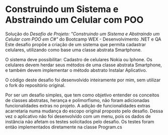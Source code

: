 # Construindo um Sistema e Abstraindo um Celular com POO

Solução do *Desafio de Projeto: "Construindo um Sistema e Abstraindo um Celular com POO em C#"* do Bootcamp WEX - Desenvolvimento .NET e QA
Este desafio propõe a criação de um sistema que permita cadastrar celulares, utilizando como base uma classe abstrata Smartphone.

O sistema deve possibilitar: Cadastro de celulares Nokia ou Iphone.
Os celulares devem herdar seus métodos de uma classe abstrata Smartphone, e também devem implementar o método abstrato Instalar Aplicativo.

O código deste desafio foi desenvolvido inteiramente por mim, sem utilizar o fork do repositório original.

Por ser um desafio simples, que tem como objetivo entender os conceitos de classes abstratas, herança e polimorfismo, não foram adicionadas funcionalidades extras no projeto.
A adição de funcionalidades extras acarretaria numa mudança do escopo original proposto pelo desafio.
Dessa vez o aplicativo não foi desenvolvido com um menu, pois os dados de instância não afetam os testes solicitados pelo desafio. Os testes foram então implementados diretamente na classe Program.cs